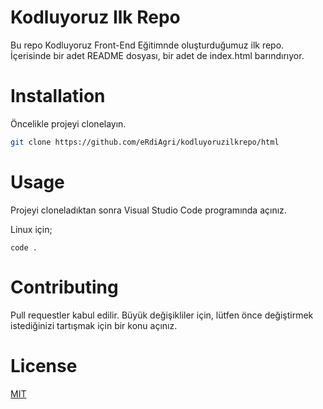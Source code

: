 # Kodluyoruz Ilk Repo

Bu repo Kodluyoruz Front-End Eğitimnde oluşturduğumuz ilk repo. İçerisinde bir adet README dosyası, bir adet de index.html barındırıyor.

# Installation

Öncelikle projeyi clonelayın.

```bash
git clone https://github.com/eRdiAgri/kodluyoruzilkrepo/html
```

# Usage

Projeyi cloneladıktan sonra Visual Studio Code programında açınız.

Linux için;

```cd kodluyoruzilkrepo
code .
```

# Contributing

Pull requestler kabul edilir. Büyük değişikliler için, lütfen önce değiştirmek istediğinizi tartışmak için bir konu açınız.

# License

[MIT](https://choosealicense.com/licenses/mit/)

